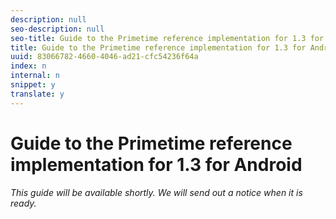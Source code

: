 ```yaml
---
description: null
seo-description: null
seo-title: Guide to the Primetime reference implementation for 1.3 for Android
title: Guide to the Primetime reference implementation for 1.3 for Android
uuid: 83066782-4660-4046-ad21-cfc54236f64a
index: n
internal: n
snippet: y
translate: y
---
```


# Guide to the Primetime reference implementation for 1.3 for Android

*This guide will be available shortly. We will send out a notice when it is ready.* 
